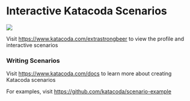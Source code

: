 # Interactive Katacoda Scenarios

[![](http://shields.katacoda.com/katacoda/extrastrongbeer/count.svg)](https://www.katacoda.com/extrastrongbeer "Get your profile on Katacoda.com")

Visit https://www.katacoda.com/extrastrongbeer to view the profile and interactive scenarios

### Writing Scenarios
Visit https://www.katacoda.com/docs to learn more about creating Katacoda scenarios

For examples, visit https://github.com/katacoda/scenario-example
